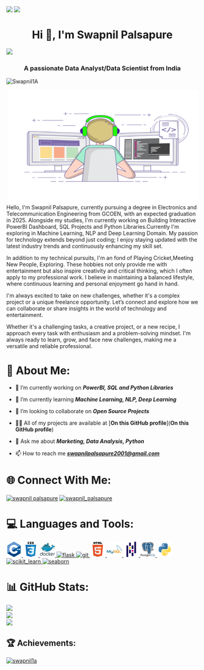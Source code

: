 <div id="header" align="center">
<!--   <img src="https://camo.githubusercontent.com/c1dcb74cc1c1835b1d716f5051499a2814c683c806b15f04b0eba492863703e9/68747470733a2f2f63646e2e6472696262626c652e636f6d2f75736572732f3733303730332f73637265656e73686f74732f363538313234332f6176656e746f2e676966" width="350" height="250"/> -->
</div>
<!---GIF--->
<img src="https://user-images.githubusercontent.com/73097560/115834477-dbab4500-a447-11eb-908a-139a6edaec5c.gif">             
<img src="https://media.licdn.com/dms/image/v2/D5616AQFWQN8jhg3yeQ/profile-displaybackgroundimage-shrink_350_1400/profile-displaybackgroundimage-shrink_350_1400/0/1724790934135?e=1730332800&v=beta&t=vfoU2AEFJ_mLXaB368u1Iqcn8CytFdNnMKTa3q6sd58">   
<h1 align="center">Hi 👋, I'm Swapnil Palsapure</h1>
<img src="https://user-images.githubusercontent.com/73097560/115834477-dbab4500-a447-11eb-908a-139a6edaec5c.gif">  
<h3 align="center">A passionate Data Analyst/Data Scientist from India</h3>

<p align="left"> <img src="https://komarev.com/ghpvc/?username=Swapnil1A&label=Profile%20views&color=0e75b6&style=flat" alt="Swapnil1A" /> </p>

<img align="right" height="300" width="500" src="https://raw.githubusercontent.com/mikonoid/mikonoid/main/images/gifs/coder3.gif" />

<p>
Hello, I'm Swapnil Palsapure, currently pursuing a degree in Electronics and Telecommunication Engineering from GCOEN, with an expected graduation in 2025. Alongside my studies, I'm currently working on Building Interactive PowerBI Dashboard, SQL Projects and Python Libraries.Currently I'm exploring in Machine Learning, NLP and Deep Learning Domain. My passion for technology extends beyond just coding; I enjoy staying updated with the latest industry trends and continuously enhancing my skill set.
</p>
<p>
In addition to my technical pursuits, I'm an fond of Playing Cricket,Meeting New People, Exploring. These hobbies not only provide me with entertainment but also inspire creativity and critical thinking, which I often apply to my professional work. I believe in maintaining a balanced lifestyle, where continuous learning and personal enjoyment go hand in hand.
</p>
<p>
I'm always excited to take on new challenges, whether it's a complex project or a unique freelance opportunity. Let’s connect and explore how we can collaborate or share insights in the world of technology and entertainment.
</p>
<p>
Whether it's a challenging tasks, a creative project, or a new recipe, I approach every task with enthusiasm and a problem-solving mindset. I'm always ready to learn, grow, and face new challenges, making me a versatile and reliable professional. 
</p>

# 💫 About Me:
- 🔭 I’m currently working on ***PowerBI, SQL and Python Libraries***

- 🌱 I’m currently learning ***Machine Learning, NLP, Deep Learning***

- 👯 I’m looking to collaborate on ***Open Source Projects***

- 👨‍💻 All of my projects are available at [**On this GitHub profile**](**On this GitHub profile**)

- 💬 Ask me about ***Marketing, Data Analysis, Python***

- 📫 How to reach me ***swapnilpalsapure2001@gmail.com***

# 🌐 Connect With Me:
<p align="left">
<a href="https://linkedin.com/in/swapnil palsapure" target="blank"><img align="center" src="https://raw.githubusercontent.com/rahuldkjain/github-profile-readme-generator/master/src/images/icons/Social/linked-in-alt.svg" alt="swapnil palsapure" height="30" width="40" /></a>
<a href="https://instagram.com/swapnil_palsapure" target="blank"><img align="center" src="https://raw.githubusercontent.com/rahuldkjain/github-profile-readme-generator/master/src/images/icons/Social/instagram.svg" alt="swapnil_palsapure" height="30" width="40" /></a>
</p>

# 💻 Languages and Tools:
<p align="left"> <a href="https://www.w3schools.com/cpp/" target="_blank" rel="noreferrer"> <img src="https://raw.githubusercontent.com/devicons/devicon/master/icons/cplusplus/cplusplus-original.svg" alt="cplusplus" width="40" height="40"/> </a> <a href="https://www.w3schools.com/css/" target="_blank" rel="noreferrer"> <img src="https://raw.githubusercontent.com/devicons/devicon/master/icons/css3/css3-original-wordmark.svg" alt="css3" width="40" height="40"/> </a> <a href="https://www.docker.com/" target="_blank" rel="noreferrer"> <img src="https://raw.githubusercontent.com/devicons/devicon/master/icons/docker/docker-original-wordmark.svg" alt="docker" width="40" height="40"/> </a> <a href="https://flask.palletsprojects.com/" target="_blank" rel="noreferrer"> <img src="https://www.vectorlogo.zone/logos/pocoo_flask/pocoo_flask-icon.svg" alt="flask" width="40" height="40"/> </a> <a href="https://git-scm.com/" target="_blank" rel="noreferrer"> <img src="https://www.vectorlogo.zone/logos/git-scm/git-scm-icon.svg" alt="git" width="40" height="40"/> </a> <a href="https://www.w3.org/html/" target="_blank" rel="noreferrer"> <img src="https://raw.githubusercontent.com/devicons/devicon/master/icons/html5/html5-original-wordmark.svg" alt="html5" width="40" height="40"/> </a> <a href="https://www.mysql.com/" target="_blank" rel="noreferrer"> <img src="https://raw.githubusercontent.com/devicons/devicon/master/icons/mysql/mysql-original-wordmark.svg" alt="mysql" width="40" height="40"/> </a> <a href="https://pandas.pydata.org/" target="_blank" rel="noreferrer"> <img src="https://raw.githubusercontent.com/devicons/devicon/2ae2a900d2f041da66e950e4d48052658d850630/icons/pandas/pandas-original.svg" alt="pandas" width="40" height="40"/> </a> <a href="https://www.postgresql.org" target="_blank" rel="noreferrer"> <img src="https://raw.githubusercontent.com/devicons/devicon/master/icons/postgresql/postgresql-original-wordmark.svg" alt="postgresql" width="40" height="40"/> </a> <a href="https://www.python.org" target="_blank" rel="noreferrer"> <img src="https://raw.githubusercontent.com/devicons/devicon/master/icons/python/python-original.svg" alt="python" width="40" height="40"/> </a> <a href="https://scikit-learn.org/" target="_blank" rel="noreferrer"> <img src="https://upload.wikimedia.org/wikipedia/commons/0/05/Scikit_learn_logo_small.svg" alt="scikit_learn" width="40" height="40"/> </a> <a href="https://seaborn.pydata.org/" target="_blank" rel="noreferrer"> <img src="https://seaborn.pydata.org/_images/logo-mark-lightbg.svg" alt="seaborn" width="40" height="40"/> </a> </p>

# 📊 GitHub Stats:
![](https://github-readme-stats.vercel.app/api?username=swapnil1a&theme=dark&hide_border=false&include_all_commits=false&count_private=false)<br/>
![](https://github-readme-streak-stats.herokuapp.com/?user=swapnil1a&theme=dark&hide_border=false)<br/>
![](https://github-readme-stats.vercel.app/api/top-langs/?username=swapnil1a&theme=dark&hide_border=false&include_all_commits=false&count_private=false&layout=compact)



## 🏆 Achievements:
<p align="left"> <a href="https://github.com/ryo-ma/github-profile-trophy"><img src="https://github-profile-trophy.vercel.app/?username=swapnil1a" alt="swapnil1a" /></a> </p>
